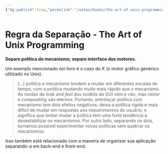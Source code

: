 ```yaml
---
{"dg-publish":true,"permalink":"/notes/books/the-art-of-unix-programming/regra-da-separacao/","dgHomeLink":true,"dgPassFrontmatter":false}
---
```


# Regra da Separação - The Art of Unix Programming

**Separe política do mecanismo; separe interface dos motores.**

Um exemplo mencionado noi livro é o caso do X (o motor gráfico genérico utilizado no Unix).

> (...) política e mecanismo tendem a mudar em diferentes escalas de tempo, com a política mudando muito mais rápido que o mecanismo. As modas de *look and feel* dos *toolkits* de GUI vêm e vão, mas *raster* e *compositing* são eternos.
> Portanto, entrelaçar política com mecanismo tem dois efeitos negativos: deixa a política rígida e mais difícil de mudar em respostas aos requerimentos do usuário, e significa que tentar mudar a política tem uma forte tendência a desestabilizar os mecanismos.
> Por outro lado, separando os dois, tornamos possível experimentar novas políticas sem quebrar os mecanismos.

Isso também está relacionado com a maneira de organizar sua aplicação separando-a em back-end e front-end.

